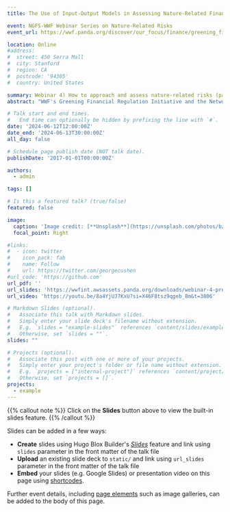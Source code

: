 ```yaml
---
title: The Use of Input-Output Models in Assessing Nature-Related Financial Risks

event: NGFS-WWF Webinar Series on Nature-Related Risks
event_url: https://wwf.panda.org/discover/our_focus/finance/greening_finance/greening_financial_regulation/e_learning_and_training/ngfs_webinar_training/

location: Online
#address:
#  street: 450 Serra Mall
#  city: Stanford
#  region: CA
#  postcode: '94305'
#  country: United States

summary: Webinar 4) How to approach and assess nature-related risks (part 2)
abstract: "WWF's Greening Financial Regulation Initiative and the Network for Greening the Financial System (NGFS) are enabling a series of webinars on nature-related risks for central banks and financial supervisors staff. The webinars aim to provide an understanding of what nature-related financial risks are and how they might impact our financial system to help central banks and financial supervisors navigate the complexities and challenges with assessing and addressing these risks. After the course, attendants should be able to answer the following questions:Why should central banks care about the health and integrity of nature? How might measures like species & habitat loss and ecosystem degradation impact the financial system? What are the steps central banks should take to begin understanding nature-related financial risks in their jurisdicions?"

# Talk start and end times.
#   End time can optionally be hidden by prefixing the line with `#`.
date: '2024-06-12T12:00:00Z'
date_end: '2024-06-13T30:00:00Z'
all_day: false

# Schedule page publish date (NOT talk date).
publishDate: '2017-01-01T00:00:00Z'

authors:
  - admin

tags: []

# Is this a featured talk? (true/false)
featured: false

image:
  caption: 'Image credit: [**Unsplash**](https://unsplash.com/photos/bzdhc5b3Bxs)'
  focal_point: Right

#links:
#  - icon: twitter
#    icon_pack: fab
#    name: Follow
#    url: https://twitter.com/georgecushen
#url_code: 'https://github.com'
url_pdf: ''
url_slides: 'https://wwfint.awsassets.panda.org/downloads/webinar-4-presentation-3-ngfs.pdf'
url_video: 'https://youtu.be/8a4YjUJ7KxU?si=X46F8tsz9qgeb_8m&t=3806'

# Markdown Slides (optional).
#   Associate this talk with Markdown slides.
#   Simply enter your slide deck's filename without extension.
#   E.g. `slides = "example-slides"` references `content/slides/example-slides.md`.
#   Otherwise, set `slides = ""`.
slides: ""

# Projects (optional).
#   Associate this post with one or more of your projects.
#   Simply enter your project's folder or file name without extension.
#   E.g. `projects = ["internal-project"]` references `content/project/deep-learning/index.md`.
#   Otherwise, set `projects = []`.
projects:
  - example
---
```


{{% callout note %}}
Click on the **Slides** button above to view the built-in slides feature.
{{% /callout %}}

Slides can be added in a few ways:

- **Create** slides using Hugo Blox Builder's [_Slides_](https://docs.hugoblox.com/reference/content-types/) feature and link using `slides` parameter in the front matter of the talk file
- **Upload** an existing slide deck to `static/` and link using `url_slides` parameter in the front matter of the talk file
- **Embed** your slides (e.g. Google Slides) or presentation video on this page using [shortcodes](https://docs.hugoblox.com/reference/markdown/).

Further event details, including [page elements](https://docs.hugoblox.com/reference/markdown/) such as image galleries, can be added to the body of this page.
